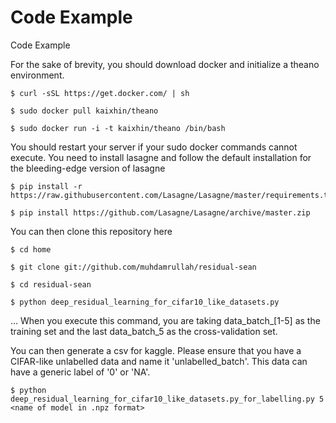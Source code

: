 
# **Code Example** 
Code Example

For the sake of brevity, you should download docker and initialize a theano environment. 
```
$ curl -sSL https://get.docker.com/ | sh

$ sudo docker pull kaixhin/theano

$ sudo docker run -i -t kaixhin/theano /bin/bash
```
You should restart your server if your sudo docker commands cannot execute.
You need to install lasagne and follow the default installation for the bleeding-edge version of lasagne
```
$ pip install -r https://raw.githubusercontent.com/Lasagne/Lasagne/master/requirements.txt

$ pip install https://github.com/Lasagne/Lasagne/archive/master.zip

```
You can then clone this repository here 
```
$ cd home

$ git clone git://github.com/muhdamrullah/residual-sean

$ cd residual-sean

$ python deep_residual_learning_for_cifar10_like_datasets.py

```

... When you execute this command, you are taking data_batch_[1-5] as the training set and the last data_batch_5 as the cross-validation set.

You can then generate a csv for kaggle. Please ensure that you have a CIFAR-like unlabelled data and name it 'unlabelled_batch'. This data can have a generic label of '0' or 'NA'.
```
$ python deep_residual_learning_for_cifar10_like_datasets.py_for_labelling.py 5 <name of model in .npz format>
```
